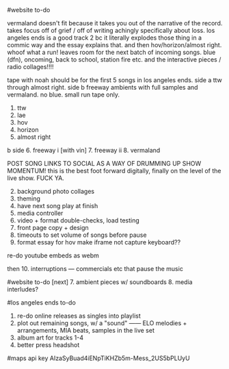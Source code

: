 #website to-do

vermaland doesn't fit because it takes you out of the narrative of the record. takes focus off of grief / off of writing achingly specifically about loss. los angeles ends is a good track 2 bc it literally explodes those thing in a commic way and the essay explains that. and then hov/horizon/almost right. whoof what a run! leaves room for the next batch of incoming songs. blue (dfn), oncoming, back to school, station fire etc. and the interactive pieces / radio collages!!!!

tape with noah should be for the first 5 songs in los angeles ends. side a ttw through almost right. side b freeway ambients with full samples and vermaland. no blue. small run tape only.

1. ttw
2. lae
3. hov
4. horizon
5. almost right

b side
6. freeway i [with vin]
7. freeway ii
8. vermaland

POST SONG LINKS TO SOCIAL AS A WAY OF DRUMMING UP SHOW MOMENTUM! this is the best foot forward digitally, finally on the level of the live show. FUCK YA.

2. background photo collages
3. theming
4. have next song play at finish
5. media controller
6. video + format double-checks, load testing
7. front page copy + design
8. timeouts to set volume of songs before pause
9. format essay for hov
make iframe not capture keyboard??

re-do youtube embeds as webm


then
10. interruptions — commercials etc that pause the music

#website to-do [next] 
7. ambient pieces w/ soundboards
8. media interludes?

#los angeles ends to-do
1. re-do online releases as singles into playlist
2. plot out remaining songs, w/ a "sound" —— ELO melodies + arrangements, MIA beats, samples in the live set
3. album art for tracks 1-4
4. better press headshot

#maps api key
AIzaSyBuad4iENpTiKHZb5m-Mess_2US5bPLUyU